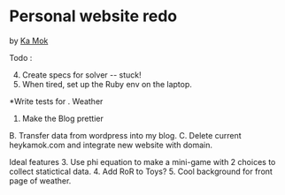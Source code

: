 # Personal website redo

by [Ka Mok](https://kamok-web.herokuapp.com/)

Todo :

4. Create specs for solver -- stuck!
5. When tired, set up the Ruby env on the laptop.


*Write tests for 
	. Weather 
 1. Make the Blog prettier

 B. Transfer data from wordpress into my blog.
 C. Delete current heykamok.com and integrate new website with domain.


 Ideal features
 3. Use phi equation to make a mini-game with 2 choices to collect statictical data.
 4. Add RoR to Toys?
 5. Cool background for front page of weather.